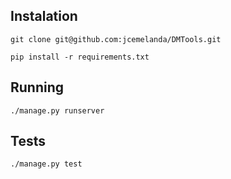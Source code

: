 ## Instalation

    git clone git@github.com:jcemelanda/DMTools.git

    pip install -r requirements.txt

## Running

    ./manage.py runserver

## Tests

    ./manage.py test
